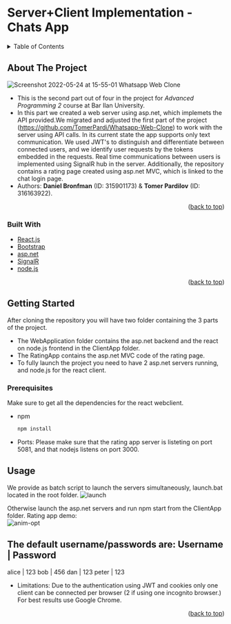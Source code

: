 <div id="top"></div>

<div id="title"><h1>Server+Client Implementation - Chats App</h1><div>
<!-- TABLE OF CONTENTS -->
<details>
  <summary>Table of Contents</summary>
  <ol>
    <li>
      <a href="#about-the-project">About The Project</a>
      <ul>
        <li><a href="#built-with">Built With</a></li>
      </ul>
    </li>
    <li>
      <a href="#getting-started">Getting Started</a>
      <ul>
        <li><a href="#prerequisites">Prerequisites</a></li>
        <li><a href="#installation">Installation</a></li>
      </ul>
    </li>
    <li><a href="#usage">Usage</a></li>
  </ol>
</details>



<!-- ABOUT THE PROJECT -->
## About The Project

![Screenshot 2022-05-24 at 15-55-01 Whatsapp Web Clone](https://user-images.githubusercontent.com/72495653/170186548-6ec1c18c-2215-45d8-a8e8-1fd32fa137d4.png)


- This is the second part out of four in the project for _Advanced Programming 2_ course at Bar Ilan University.
- In this part we created a web server using asp.net, which implemets the API provided.We migrated and adjusted the first part of the project (https://github.com/TomerPardi/Whatsapp-Web-Clone) to work with the server using API calls. In its current state the app supports only text communication.
We used JWT's to distinguish and differentiate between connected users, and we identify user requests by the tokens embedded in the requests.
Real time communications between users is implemented using SignalR hub in the server.
Additionally, the repository contains a rating page created using asp.net MVC, which is linked to the chat login page. 
- Authors: **Daniel Bronfman** (ID: 315901173) & **Tomer Pardilov** (ID: 316163922).

<p align="right">(<a href="#top">back to top</a>)</p>



### Built With

* [React.js](https://reactjs.org/)
* [Bootstrap](https://getbootstrap.com)
* [asp.net](https://dotnet.microsoft.com/en-us/apps/aspnet)
* [SignalR](https://dotnet.microsoft.com/en-us/apps/aspnet/signalr)
* [node.js](https://nodejs.org/en/)

<p align="right">(<a href="#top">back to top</a>)</p>



<!-- GETTING STARTED -->
## Getting Started

After cloning the repository you will have two folder containing the 3 parts of the project.
- The WebApplication folder contains the asp.net backend and the react on node.js frontend in the ClientApp folder.
- The RatingApp contains the asp.net MVC code of the rating page.
- To fully launch the project you need to have 2 asp.net servers running, and node.js for the react client.

### Prerequisites

Make sure to get all the dependencies for the react webclient.
* npm
  ```sh
  npm install
  ```
* Ports:
Please make sure that the rating app server is listeting on port 5081, and that nodejs listens on port 3000.



<!-- USAGE EXAMPLES -->
## Usage

We provide as batch script to launch the servers simultaneously, launch.bat located in the root folder.
 ![launch](https://user-images.githubusercontent.com/72495653/170070632-87547af1-7984-4f69-bb76-849578acb31d.gif)

Otherwise launch the asp.net servers and run npm start from the ClientApp folder.
 Rating app demo:  
![anim-opt](https://user-images.githubusercontent.com/72495653/170073636-85ecb660-0df5-44b9-b496-6eda0d9cc070.gif)
  
  
The default username/passwords are:
Username | Password
-------------------
  alice  | 123
  bob    | 456
  dan    | 123
  peter  | 123

* Limitations:
Due to the authentication using JWT and cookies only one client can be connected per browser (2 if using one incognito browser.)
For best results use Google Chrome.

<p align="right">(<a href="#top">back to top</a>)</p>




<!-- MARKDOWN LINKS & IMAGES -->
<!-- https://www.markdownguide.org/basic-syntax/#reference-style-links -->
[product-screenshot]: images/screenshot.png

